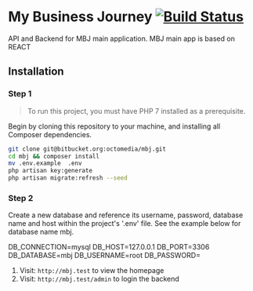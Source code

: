 # My Business Journey [![Build Status](https://bitbucket.org/octomedia/mbj/branch/master)](https://bitbucket.org/octomedia)

API and Backend for MBJ main application. MBJ main app is based on REACT  

## Installation

### Step 1

> To run this project, you must have PHP 7 installed as a prerequisite.

Begin by cloning this repository to your machine, and installing all Composer dependencies.

```bash
git clone git@bitbucket.org:octomedia/mbj.git
cd mbj && composer install
mv .env.example  .env
php artisan key:generate
php artisan migrate:refresh --seed
```

### Step 2

Create a new database and reference its username, password, database name and host within the project's '.env' file. See the example below for database name mbj.

DB_CONNECTION=mysql
DB_HOST=127.0.0.1
DB_PORT=3306
DB_DATABASE=mbj
DB_USERNAME=root
DB_PASSWORD=

1. Visit: `http://mbj.test` to view the homepage
2. Visit: `http://mbj.test/admin` to login the backend
